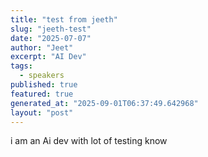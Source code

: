 ```yaml
---
title: "test from jeeth"
slug: "jeeth-test"
date: "2025-07-07"
author: "Jeet"
excerpt: "AI Dev"
tags:
  - speakers
published: true
featured: true
generated_at: "2025-09-01T06:37:49.642968"
layout: "post"
---
```


i am an Ai dev with lot of testing know
